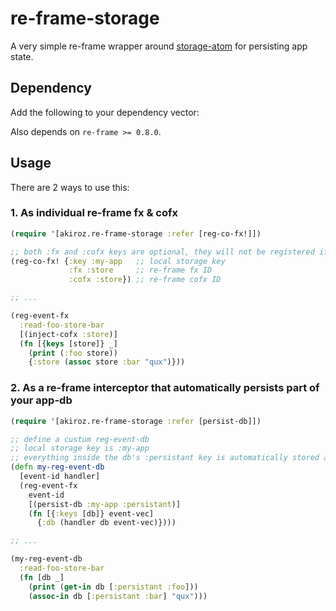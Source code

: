 # re-frame-storage

A very simple re-frame wrapper around [storage-atom][storage-atom] for persisting app state.

## Dependency

Add the following to your dependency vector:


Also depends on `re-frame >= 0.8.0`. 

## Usage

There are 2 ways to use this:

### 1. As individual re-frame fx & cofx

```clojure
(require '[akiroz.re-frame-storage :refer [reg-co-fx!]])

;; both :fx and :cofx keys are optional, they will not be registered if unspecified.
(reg-co-fx! {:key :my-app   ;; local storage key
             :fx :store     ;; re-frame fx ID
             :cofx :store}) ;; re-frame cofx ID

;; ...

(reg-event-fx
  :read-foo-store-bar
  [(inject-cofx :store)]
  (fn [{keys [store]} _]
    (print (:foo store))
    {:store (assoc store :bar "qux")}))

```

### 2. As a re-frame interceptor that automatically persists part of your app-db

```clojure
(require '[akiroz.re-frame-storage :refer [persist-db]])

;; define a custum reg-event-db
;; local storage key is :my-app
;; everything inside the db's :persistant key is automatically stored and retreived.
(defn my-reg-event-db
  [event-id handler]
  (reg-event-fx
    event-id
    [(persist-db :my-app :persistant)]
    (fn [{:keys [db]} event-vec]
      {:db (handler db event-vec)})))

;; ...

(my-reg-event-db
  :read-foo-store-bar
  (fn [db _]
    (print (get-in db [:persistant :foo]))
    (assoc-in db [:persistant :bar] "qux")))

```

[storage-atom]: https://github.com/alandipert/storage-atom
